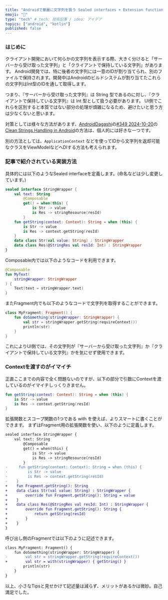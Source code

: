 ```yaml
---
title: "Androidで華麗に文字列を扱う Sealed interfaces + Extension functions"
emoji: "👋"
type: "tech" # tech: 技術記事 / idea: アイデア
topics: ["android", "kotlin"]
published: false
---
```



### はじめに

クライアント開発において何らかの文字列を表示する際、大きく分けると「サーバーから受け取った文字列」と「クライアントで保持している文字列」があります。
Android開発では、特に後者の文字列には一意のIDが割り当てられ、別のファイルで保持されます。開発中はAndroidのビルドシステムが割り当てたこれらの文字列はInt型のIDを通して取得します。

つまり、『サーバーから受け取った文字列』は String 型であるのに対し、『クライアントで保持している文字列』は Int 型として扱う必要があります。
UI側でこれらを区別すると本質ではない部分の処理が煩雑になるため、避けたいと思う方は少なくないと思います。

対策としては様々な方法があります、[AndroidDagashi](https://androiddagashi.github.io/)の[#349 2024-10-20](https://androiddagashi.github.io/issue/349-2024-10-20/)の[Clean Strings Handling in Android](https://proandroiddev.com/clean-strings-handling-in-android-483aa9aa0e94)の方法は、個人的には好きな一つです。

別の方法としては、`ApplicationContext` などを使ってIDから文字列を返却可能なクラスをViewModelなどへDIする方法も考えられます。

### 記事で紹介されている実装方法

具体的には以下のようなSealed interfaceを定義します。(命名などは少し変更しています。)

```kt
sealed interface StringWrapper {
    val text: String
        @Composable
        get() = when(this) {
            is Str -> value
            is Res -> stringResource(resId)
        }
    fun getString(context: Context): String = when (this) {
        is Str -> value
        is Res -> context.getString(resId)
    }
    data class Str(val value: String) : StringWrapper
    data class Res(@StringRes val resId: Int) : StringWrapper
}
```

Composable内では以下のようなコードを利用できます。

```kt
@Composable
fun MyText(
    stringWrapper: StringWrapper
) {
    Text(text = stringWrapper.text)
}
```

またFragment内でも以下のようなコードで文字列を取得することができます。
```kt
class MyFragment: Fragment() {
    fun doSomething(stringWrapper: StringWrapper) {
        val str = stringWrapper.getString(requireContext())
        println(str)
    }
}
```

これによりUI側では、その文字列が『サーバーから受け取った文字列』か『クライアントで保持している文字列』かを気にせず使用できます。


### Contextを渡すのがイマイチ

正直ここまでの内容で全く問題ないのですが、以下の部分で引数にContextを渡しているのがイマイチしっくりきません。

```kt
fun getString(context: Context): String = when (this) {
    is Str -> value
    is Res -> context.getString(resId)
}
```

拡張関数とスコープ関数の1つである with を使えば、よりスマートに書くことができます。
まずはFragment用の拡張関数を使い、以下のように定義します。

```diff kt
sealed interface StringWrapper {
    val text: String
        @Composable
        get() = when(this) {
            is Str -> value
            is Res -> stringResource(resId)
        }
-     fun getString(context: Context): String = when (this) {
-         is Str -> value
-         is Res -> context.getString(resId)
-    }
+    fun Fragment.getString(): String
+    data class Str(val value: String) : StringWrapper {
+        override fun Fragment.getString(): String = value
+    }
+    data class Res(@StringRes val resId: Int) : StringWrapper {
+        override fun Fragment.getString(): String {
+            return getString(resId)
+        }
+    }
}
```

呼び出し側のFragmentでは以下のように記述できます。

```diff kt
class MyFragment: Fragment() {
    fun doSomething(stringWrapper: StringWrapper) {
-        val str = stringWrapper.getString(requireContext())
+        val str = with(stringWrapper) { getString() }
        println(str)
    }
}
```

以上、小さなTipsと見せかけて記述量は減らず、メリットがあるかは微妙。自己満足でした。
